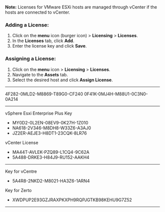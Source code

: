 **Note:** Licenses for VMware ESXi hosts are managed through vCenter if the hosts are connected to vCenter.

### Adding a License:

1. Click on the **menu** icon (burger icon) > **Licensing** > **Licenses**.
2. In the **Licenses** tab, click **Add**.
3. Enter the license key and click **Save**.

### Assigning a License:

1. Click on the **menu** icon > **Licensing** > **Licenses**.
2. Navigate to the **Assets** tab.
3. Select the desired host and click **Assign License**.

---

4F282-0MLD2-M8869-T89G0-CF240
0F41K-0MJ4H-M88U1-0C3N0-0A214

---

vSphere Esxi Enterprise Plus Key 
- MY0D2-0L2EN-08EV9-0K27H-1Z010
- NA618-2V346-M8DH8-W33Z6-A3AJ0
- JZ2ER-AEJE3-H8DT1-23CQK-8LR76

vCenter License 
- MA44T-AVLEK-PZQ89-L1CQ4-9C62A 
- 5A488-DRKE3-H84J9-RU152-AAKH4

---

Key for vCentre 
- 5A4R8-2NKD2-M8021-HA3Z6-1ARN4

Key for Zerto
- XWDPUP2E93GZJRAXPKXPH9RQPJGTKB98KEHU9G7Z52

---

